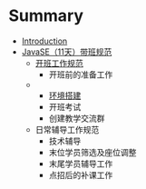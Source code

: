 # Summary

* [Introduction](README.md)
* [JavaSE（11天）带班规范](javase11tian-ff09-dai-ban-gui-fan.md)
  * [开班工作规范](javase11tian-ff09-dai-ban-gui-fan/kai-ban-gong-zuo-gui-fan.md)
    * 开班前的准备工作
  * * [环境搭建](javase11tian-ff09-dai-ban-gui-fan/kai-ban-gong-zuo-gui-fan/huan-jing-da-jian.md)
    * 开班考试
    * 创建教学交流群
  * 日常辅导工作规范
    * 技术辅导
    * 末位学员筛选及座位调整
    * 末尾学员辅导工作
    * 点招后的补课工作



